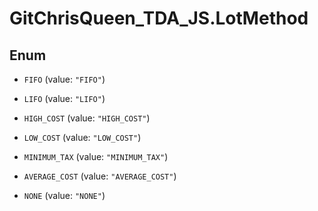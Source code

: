 # GitChrisQueen_TDA_JS.LotMethod

## Enum


* `FIFO` (value: `"FIFO"`)

* `LIFO` (value: `"LIFO"`)

* `HIGH_COST` (value: `"HIGH_COST"`)

* `LOW_COST` (value: `"LOW_COST"`)

* `MINIMUM_TAX` (value: `"MINIMUM_TAX"`)

* `AVERAGE_COST` (value: `"AVERAGE_COST"`)

* `NONE` (value: `"NONE"`)


